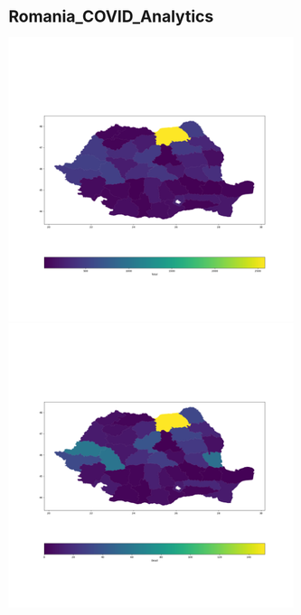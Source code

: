 # Romania_COVID_Analytics

![alt-text-1](Images/total_county.png "Total Cases") ![alt-text-2](Images/total_dead.png "Dead")
